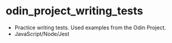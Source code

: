 # odin_project_writing_tests

- Practice writing tests. Used examples from the Odin Project.
- JavaScript/Node/Jest
